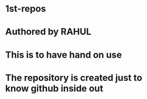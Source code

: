 # 1st-repos
# Authored by RAHUL
# This is to have hand on use 
# The repository is created just to know github inside out
